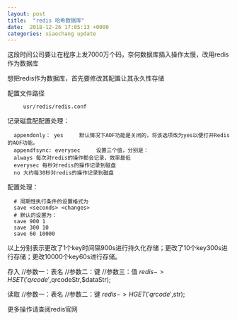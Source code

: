 ```yaml
---
layout: post
title:  "redis 哈希数据库"
date:  2018-12-26 17:05:13 +0000
categories: xiaochang update
---
```


这段时间公司要让在程序上发7000万个码，奈何数据库插入操作太慢，改用redis作为数据库

想把redis作为数据库，首先要修改其配置让其永久性存储

配置文件路径

         usr/redis/redis.conf
 记录磁盘配配置处理：
 
      appendonly： yes     默认情况下AOF功能是关闭的，将该选项改为yes以便打开Redis的AOF功能。
      appendfsync: everysec     设置三个值，分别是：
      always 每次对redis的操作都会记录，效率最低
      everysec 每秒对redis的操作记录到磁盘
      no 大约每30秒对redis的操作记录到磁盘
      
 配置处理：
 
      # 周期性执行条件的设置格式为
      save <seconds> <changes>
      # 默认的设置为：
      save 900 1
      save 300 10
      save 60 10000  
以上分别表示更改了1个key时间隔900s进行持久化存储；更改了10个key300s进行存储；更改10000个key60s进行存储。

存入
      //参数一：表名
      //参数二：键
      //参数三：值
      $redis->HSET('qrcode',$qrcodeStr,$dataStr);
      
读取
      //参数一：表名
      //参数二：键
      $redis->HGET('qrcode',$str);
      
更多操作请查阅redis官网
      
 
